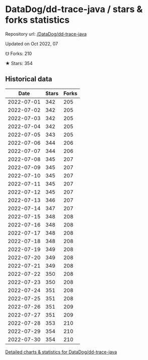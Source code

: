 # DataDog/dd-trace-java / stars & forks statistics

Repository url: [/DataDog/dd-trace-java](https://github.com/DataDog/dd-trace-java)

Updated on Oct 2022, 07

☋ Forks: 210

★ Stars: 354

## Historical data
| Date | Stars | Forks |
|------|-------|-------|
| 2022-07-01 | 342 | 205 | 
| 2022-07-02 | 342 | 205 | 
| 2022-07-03 | 342 | 205 | 
| 2022-07-04 | 342 | 205 | 
| 2022-07-05 | 343 | 205 | 
| 2022-07-06 | 344 | 206 | 
| 2022-07-07 | 344 | 206 | 
| 2022-07-08 | 345 | 207 | 
| 2022-07-09 | 345 | 207 | 
| 2022-07-10 | 345 | 207 | 
| 2022-07-11 | 345 | 207 | 
| 2022-07-12 | 345 | 207 | 
| 2022-07-13 | 346 | 207 | 
| 2022-07-14 | 347 | 207 | 
| 2022-07-15 | 348 | 208 | 
| 2022-07-16 | 348 | 208 | 
| 2022-07-17 | 348 | 208 | 
| 2022-07-18 | 348 | 208 | 
| 2022-07-19 | 349 | 208 | 
| 2022-07-20 | 349 | 208 | 
| 2022-07-21 | 349 | 208 | 
| 2022-07-22 | 350 | 208 | 
| 2022-07-23 | 350 | 208 | 
| 2022-07-24 | 351 | 208 | 
| 2022-07-25 | 351 | 208 | 
| 2022-07-26 | 351 | 209 | 
| 2022-07-27 | 351 | 209 | 
| 2022-07-28 | 353 | 210 | 
| 2022-07-29 | 354 | 210 | 
| 2022-07-30 | 354 | 210 | 


[Detailed charts & statistics for DataDog/dd-trace-java](https://reviewgithub.com/rep/DataDog/dd-trace-java)
